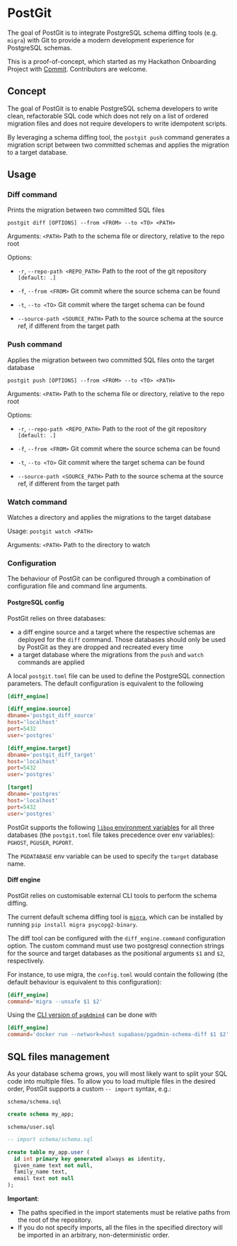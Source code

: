 # PostGit

The goal of PostGit is to integrate PostgreSQL schema diffing tools (e.g. `migra`) with Git to provide a modern development experience for PostgreSQL schemas.

This is a proof-of-concept, which started as my Hackathon Onboarding Project with [Commit](https://commit.dev/). Contributors are welcome.

## Concept

The goal of PostGit is to enable PostgreSQL schema developers to write clean, refactorable SQL code which does not rely on a list of ordered migration files and does not require developers to write idempotent scripts.

By leveraging a schema diffing tool, the `postgit push` command generates a migration script between two committed schemas and applies the migration to a target database.

## Usage

### Diff command

Prints the migration between two committed SQL files

`postgit diff [OPTIONS] --from <FROM> --to <TO> <PATH>`

Arguments:
`<PATH>` Path to the schema file or directory, relative to the repo root

Options:

- `-r`, `--repo-path <REPO_PATH>` Path to the root of the git repository `[default: .]`

- `-f`, `--from <FROM>` Git commit where the source schema can be found
- `-t`, `--to <TO>` Git commit where the target schema can be found
- `--source-path <SOURCE_PATH>` Path to the source schema at the source ref, if different from the target path

### Push command

Applies the migration between two committed SQL files onto the target database

`postgit push [OPTIONS] --from <FROM> --to <TO> <PATH>`

Arguments:
`<PATH>` Path to the schema file or directory, relative to the repo root

Options:

- `-r`, `--repo-path <REPO_PATH>` Path to the root of the git repository `[default: .]`

- `-f`, `--from <FROM>` Git commit where the source schema can be found
- `-t`, `--to <TO>` Git commit where the target schema can be found
- `--source-path <SOURCE_PATH>` Path to the source schema at the source ref, if different from the target path

### Watch command

Watches a directory and applies the migrations to the target database

Usage: `postgit watch <PATH>`

Arguments:
`<PATH>` Path to the directory to watch

### Configuration

The behaviour of PostGit can be configured through a combination of configuration file and command line arguments.

#### PostgreSQL config

PostGit relies on three databases:

- a diff engine source and a target where the respective schemas are deployed for the `diff` command. Those databases should only be used by PostGit as they are dropped and recreated every time
- a target database where the migrations from the `push` and `watch` commands are applied

A local `postgit.toml` file can be used to define the PostgreSQL connection parameters. The default configuration is equivalent to the following

```toml
[diff_engine]

[diff_engine.source]
dbname='postgit_diff_source'
host='localhost'
port=5432
user='postgres'

[diff_engine.target]
dbname='postgit_diff_target'
host='localhost'
port=5432
user='postgres'

[target]
dbname='postgres'
host='localhost'
port=5432
user='postgres'
```

PostGit supports the following [`libpq` environment variables](https://www.postgresql.org/docs/current/libpq-envars.html) for all three databases (the `postgit.toml` file takes precedence over env variables): `PGHOST`, `PGUSER`, `PGPORT`.

The `PGDATABASE` env variable can be used to specify the `target` database name.

#### Diff engine

PostGit relies on customisable external CLI tools to perform the schema diffing.

The current default schema diffing tool is [`migra`](https://github.com/djrobstep/migra), which can be installed by running `pip install migra psycopg2-binary`.

The diff tool can be configured with the `diff_engine.command` configuration option. The custom command must use two postgresql connection strings for the source and target databases as the positional arguments `$1` and `$2`, respectively.

For instance, to use migra, the `config.toml` would contain the following (the default behaviour is equivalent to this configuration):

```toml
[diff_engine]
command='migra --unsafe $1 $2'
```

Using the [CLI version of `pgAdmin4`](https://supabase.com/blog/supabase-cli#choosing-the-best-diff-tool) can be done with

```toml
[diff_engine]
command='docker run --network=host supabase/pgadmin-schema-diff $1 $2'
```

## SQL files management

As your database schema grows, you will most likely want to split your SQL code into multiple files.
To allow you to load multiple files in the desired order, PostGit supports a custom `-- import` syntax, e.g.:

`schema/schema.sql`

```sql
create schema my_app;
```

`schema/user.sql`

```sql
-- import schema/schema.sql

create table my_app.user (
  id int primary key generated always as identity,
  given_name text not null,
  family_name text,
  email text not null
);
```

**Important**:

- The paths specified in the import statements must be relative paths from the root of the repository.
- If you do not specify imports, all the files in the specified directory will be imported in an arbitrary, non-deterministic order.
